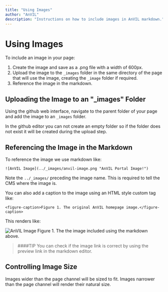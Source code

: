 ```yaml
---
title: "Using Images"
author: "AnVIL"
description: "Instructions on how to include images in AnVIL markdown."
---
```


# Using Images

To include an image in your page:

1. Create the image and save as a .png file with a width of 600px.
1. Upload the image to the ```_images``` folder in the same directory of the page that will use the image, creating the ```_image``` folder if required.
1. Reference the image in the markdown.

## Uploading the Image to an "_images" Folder

Using the github web interface, navigate to the parent folder of your page and add the image to an `_images` folder. 

In the github editor you can not create an empty folder so if the folder does not exist it will be created during the upload step.

## Referencing the Image in the Markdown

To reference the image we use markdown like:

```
![AnVIL Image](../_images/anvil-image.png "AnVIL Portal Image!")
```

Note the `../_images/` preceding the image name. This is required to tell the CMS where the image is. 

You can also add a caption to the image using an HTML style custom tag like:

```
<figure-caption>Figure 1. The original AnVIL homepage image.</figure-caption>
```

This renders like:

![AnVIL Image](../_images/anvil-image.png "AnVIL Portal Image!")
<figure-caption>Figure 1. The the image included using the markdown above.</figure-caption>

>####TIP
>You can check if the image link is correct by using the preview link in the markdown editor.

## Controlling Image Size

Images wider than the page channel will be sized to fit. Images narrower than the page channel will render their natural size.






